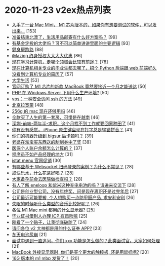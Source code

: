 # 2020-11-23 v2ex热点列表

+ [入手了一台 Mac Mini， M1 芯片版本的，如果你有想要测试的软件，可以发出来。](https://www.v2ex.com/t/728284#reply153) [153]
+ [准备结束北漂了，生活用品邮寄有什么好方案吗？](https://www.v2ex.com/t/728193#reply99) [99]
+ [有基金定投的大佬吗？可不可以简单讲讲里面的主要逻辑](https://www.v2ex.com/t/728229#reply93) [93]
+ [健身房跑路](https://www.v2ex.com/t/728243#reply88) [88]
+ [iMazing 终身授权大大大大优惠](https://www.v2ex.com/t/728220#reply86) [86]
+ [现在学习计算机，走哪个领域会比较有前途？](https://www.v2ex.com/t/728268#reply78) [78]
+ [现在计算机相关专业的毕业生都去哪了，招个 Python 后端跟 web 前端好久没看到计算机专业的简历了](https://www.v2ex.com/t/728347#reply57) [57]
+ [大学生活](https://www.v2ex.com/t/728191#reply53) [53]
+ [官网订购了 M1 芯片的新款 MacBook 竟然要接近一个月才能送达](https://www.v2ex.com/t/728236#reply50) [50]
+ [PHP 在 Windows Server 下用什么生产环境?](https://www.v2ex.com/t/728305#reply50) [50]
+ [vps：一种安全访问 ssh 的方法](https://www.v2ex.com/t/728269#reply49) [49]
+ [北京拉宽带](https://www.v2ex.com/t/728288#reply48) [48]
+ [256g 的 mac 现在还够用吗](https://www.v2ex.com/t/728396#reply46) [46]
+ [全款买了人生的第一套房，可惜是在越南](https://www.v2ex.com/t/728429#reply46) [46]
+ [深圳-前端-两年半-求职，这个月找不到工作就要回家种田了](https://www.v2ex.com/t/728382#reply41) [41]
+ [你有没有感觉， iPhone 原生键盘现在打字总是输错拼音？](https://www.v2ex.com/t/728265#reply41) [41]
+ [你们的机器升级到 bigsur 后卡顿吗？](https://www.v2ex.com/t/728266#reply39) [39]
+ [老婆在淘宝买东西送的刮刮券中了奖](https://www.v2ex.com/t/728342#reply38) [38]
+ [医保个人账户余额怎么计算的？](https://www.v2ex.com/t/728208#reply37) [37]
+ [程序员不如产品经理的地方](https://www.v2ex.com/t/728326#reply31) [31]
+ [istat menu 官网促销](https://www.v2ex.com/t/728453#reply30) [30]
+ [有哪些基于 Websocket 扫码登录的案例？为什么不常见？](https://www.v2ex.com/t/728348#reply28) [28]
+ [戒快乐水，什么花茶好喝？](https://www.v2ex.com/t/728371#reply28) [28]
+ [大家备孕前会去医院做检查吗？](https://www.v2ex.com/t/728293#reply28) [28]
+ [有人了解 eneloop 和紫米这种充电电池的吗？请进来交流下](https://www.v2ex.com/t/728318#reply28) [28]
+ [公司是创业型公司，没有年终奖，问是现在离职还是过完年后](https://www.v2ex.com/t/728207#reply27) [27]
+ [公司最近可能要搬, 个人想购买一点防甲醛产品, 求安利安利](https://www.v2ex.com/t/728255#reply26) [26]
+ [失眠的时候听什么类型的音乐比较好呢？](https://www.v2ex.com/t/728263#reply26) [26]
+ [各位 M1 Mac mini 都用的什么显示器?](https://www.v2ex.com/t/728320#reply25) [25]
+ [毕业证书借别人办理 ICP 有风险嘛](https://www.v2ex.com/t/728355#reply25) [25]
+ [刚看了一个贴子，让我彻底破防了](https://www.v2ex.com/t/728464#reply24) [24]
+ [请问各位 v2 大神都是用的什么证券 APP?](https://www.v2ex.com/t/728217#reply23) [23]
+ [冬天电池尿崩](https://www.v2ex.com/t/728336#reply21) [21]
+ [面试中遇到一直追问，你们 xxx 功能是怎么做的？此类面试官，大家如何处理](https://www.v2ex.com/t/728262#reply21) [21]
+ [MacBook 外接显示器时, 你们是买个更大的触控板, 还是用鼠标呢?](https://www.v2ex.com/t/728333#reply20) [20]
+ [16G 版本的 m1 mbp 发货了！](https://www.v2ex.com/t/728410#reply20) [20]
